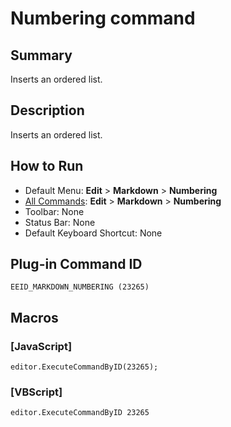 # Numbering command

## Summary

Inserts an ordered list.

## Description

Inserts an ordered list.

## How to Run

- Default Menu: **Edit** \> **Markdown** \> **Numbering**
- [All Commands](../tools/all_commands): **Edit** \> **Markdown** \> **Numbering**
- Toolbar: None
- Status Bar: None
- Default Keyboard Shortcut: None

## Plug-in Command ID

```
EEID_MARKDOWN_NUMBERING (23265)```

## Macros

### \[JavaScript\]

```
editor.ExecuteCommandByID(23265);
```

### \[VBScript\]

```
editor.ExecuteCommandByID 23265
```
